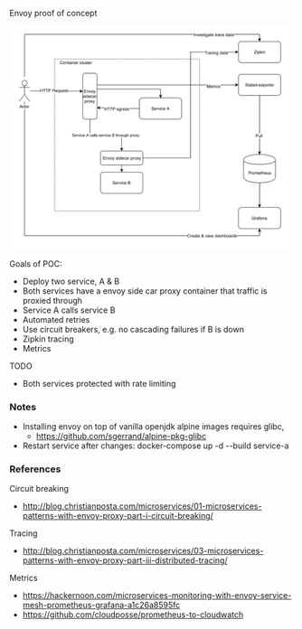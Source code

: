 Envoy proof of concept

![overview](docs/overview.png)

Goals of POC:
- Deploy two service, A & B
- Both services have a envoy side car proxy container that traffic is proxied through
- Service A calls service B
- Automated retries
- Use circuit breakers, e.g. no cascading failures if B is down
- Zipkin tracing
- Metrics

TODO
- Both services protected with rate limiting

### Notes

- Installing envoy on top of vanilla openjdk alpine images requires glibc,
  - https://github.com/sgerrand/alpine-pkg-glibc
- Restart service after changes:
 docker-compose up -d --build service-a

### References

Circuit breaking
- http://blog.christianposta.com/microservices/01-microservices-patterns-with-envoy-proxy-part-i-circuit-breaking/

Tracing
 - http://blog.christianposta.com/microservices/03-microservices-patterns-with-envoy-proxy-part-iii-distributed-tracing/

Metrics
 - https://hackernoon.com/microservices-monitoring-with-envoy-service-mesh-prometheus-grafana-a1c26a8595fc
 - https://github.com/cloudposse/prometheus-to-cloudwatch

